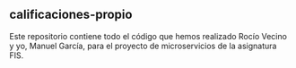 ## calificaciones-propio

Este repositorio contiene todo el código que hemos realizado Rocío Vecino y yo, Manuel García, para el proyecto de microservicios de la asignatura FIS.
